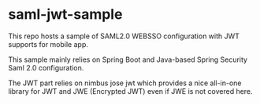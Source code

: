 # saml-jwt-sample

This repo hosts a sample of SAML2.0 WEBSSO configuration with JWT supports for mobile app.

This sample mainly relies on Spring Boot and Java-based Spring Security Saml 2.0 configuration.

The JWT part relies on nimbus jose  jwt which provides a nice all-in-one library for JWT
and JWE (Encrypted JWT) even if JWE is not covered here.

